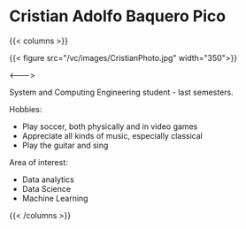 # Cristian Adolfo Baquero Pico

{{< columns >}} <!-- begin columns block -->

{{< figure src="/vc/images/CristianPhoto.jpg" width="350">}}

<---> <!-- magic separator, between columns -->

System and Computing Engineering student - last semesters.

Hobbies: 
- Play soccer, both physically and in video games
- Appreciate all kinds of music, especially classical
- Play the guitar and sing

Area of interest:
- Data analytics
- Data Science
- Machine Learning

{{< /columns >}}
